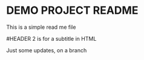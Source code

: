 # DEMO PROJECT README 

This is a simple read me file

#HEADER 2 is for a subtitle in HTML 

Just some updates, on a branch